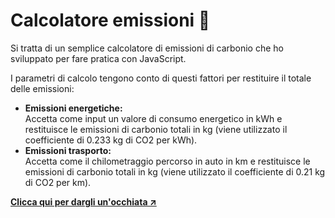 <h1>Calcolatore emissioni 💨</h1>
<p>Si tratta di un semplice calcolatore di emissioni di carbonio che ho sviluppato per fare pratica con JavaScript.</p>
<p>I parametri di calcolo tengono conto di questi fattori per restituire il totale delle emissioni:</p>
<ul>
    <li><strong>Emissioni energetiche:</strong><br>Accetta come input un valore di consumo energetico in kWh e restituisce le emissioni di carbonio totali in kg (viene utilizzato il coefficiente di 0.233 kg di CO2 per kWh).</li>
    <li><strong>Emissioni trasporto:</strong><br>Accetta come il chilometraggio percorso in auto in km e restituisce le emissioni di carbonio totali in kg (viene utilizzato il coefficiente di 0.21 kg di CO2 per km).</li>
</ul>
<a href="https://dgmichele.github.io/Calcolatore-emissioni/"><strong>Clicca qui per dargli un'occhiata ↗️</strong></a>

